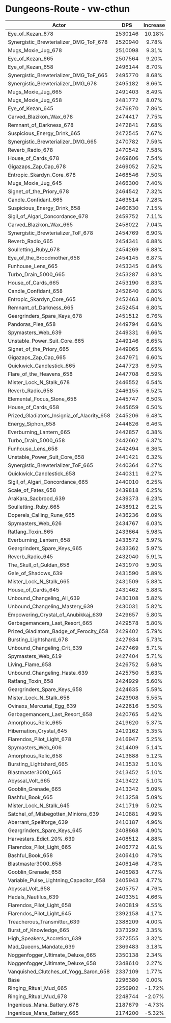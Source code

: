 # Dungeons-Route - vw-cthun
| Actor | DPS | Increase |
|---|:---:|:---:|
|Eye_of_Kezan_678|2530146|10.18%|
|Synergistic_Brewterializer_DMG_ToF_678|2520940|9.78%|
|Mugs_Moxie_Jug_678|2510098|9.31%|
|Eye_of_Kezan_665|2507564|9.20%|
|Eye_of_Kezan_658|2496144|8.70%|
|Synergistic_Brewterializer_DMG_ToF_665|2495770|8.68%|
|Synergistic_Brewterializer_DMG_678|2495182|8.66%|
|Mugs_Moxie_Jug_665|2491403|8.49%|
|Mugs_Moxie_Jug_658|2481772|8.07%|
|Eye_of_Kezan_645|2476870|7.86%|
|Carved_Blazikon_Wax_678|2474417|7.75%|
|Remnant_of_Darkness_678|2472841|7.68%|
|Suspicious_Energy_Drink_665|2472545|7.67%|
|Synergistic_Brewterializer_DMG_665|2470782|7.59%|
|Reverb_Radio_678|2470542|7.58%|
|House_of_Cards_678|2469606|7.54%|
|Gigazaps_Zap_Cap_678|2469052|7.52%|
|Entropic_Skardyn_Core_678|2468546|7.50%|
|Mugs_Moxie_Jug_645|2466300|7.40%|
|Signet_of_the_Priory_678|2464542|7.32%|
|Candle_Confidant_665|2463514|7.28%|
|Suspicious_Energy_Drink_658|2460630|7.15%|
|Sigil_of_Algari_Concordance_678|2459752|7.11%|
|Carved_Blazikon_Wax_665|2458022|7.04%|
|Synergistic_Brewterializer_ToF_678|2454769|6.90%|
|Reverb_Radio_665|2454341|6.88%|
|Soulletting_Ruby_678|2454269|6.88%|
|Eye_of_the_Broodmother_658|2454145|6.87%|
|Funhouse_Lens_665|2453345|6.84%|
|Turbo_Drain_5000_665|2453287|6.83%|
|House_of_Cards_665|2453190|6.83%|
|Candle_Confidant_658|2452640|6.80%|
|Entropic_Skardyn_Core_665|2452463|6.80%|
|Remnant_of_Darkness_665|2452454|6.80%|
|Geargrinders_Spare_Keys_678|2451512|6.76%|
|Pandoras_Plea_658|2449794|6.68%|
|Spymasters_Web_639|2449331|6.66%|
|Unstable_Power_Suit_Core_665|2449146|6.65%|
|Signet_of_the_Priory_665|2449065|6.65%|
|Gigazaps_Zap_Cap_665|2447971|6.60%|
|Quickwick_Candlestick_665|2447723|6.59%|
|Flare_of_the_Heavens_658|2447708|6.59%|
|Mister_Lock_N_Stalk_678|2446552|6.54%|
|Reverb_Radio_658|2446155|6.52%|
|Elemental_Focus_Stone_658|2445747|6.50%|
|House_of_Cards_658|2445659|6.50%|
|Prized_Gladiators_Insignia_of_Alacrity_658|2445206|6.48%|
|Energy_Siphon_658|2444826|6.46%|
|Everburning_Lantern_665|2442857|6.38%|
|Turbo_Drain_5000_658|2442662|6.37%|
|Funhouse_Lens_658|2442494|6.36%|
|Unstable_Power_Suit_Core_658|2441421|6.32%|
|Synergistic_Brewterializer_ToF_665|2440364|6.27%|
|Quickwick_Candlestick_658|2440311|6.27%|
|Sigil_of_Algari_Concordance_665|2440010|6.25%|
|Scale_of_Fates_658|2439818|6.25%|
|AraKara_Sacbrood_639|2439373|6.23%|
|Soulletting_Ruby_665|2438912|6.21%|
|Doperels_Calling_Rune_665|2436236|6.09%|
|Spymasters_Web_626|2434767|6.03%|
|Ratfang_Toxin_665|2433664|5.98%|
|Everburning_Lantern_658|2433572|5.97%|
|Geargrinders_Spare_Keys_665|2433362|5.97%|
|Reverb_Radio_645|2432040|5.91%|
|The_Skull_of_Guldan_658|2431970|5.90%|
|Gale_of_Shadows_639|2431590|5.89%|
|Mister_Lock_N_Stalk_665|2431509|5.88%|
|House_of_Cards_645|2431462|5.88%|
|Unbound_Changeling_All_639|2430108|5.82%|
|Unbound_Changeling_Mastery_639|2430031|5.82%|
|Empowering_Crystal_of_Anubikkaj_639|2429657|5.80%|
|Garbagemancers_Last_Resort_665|2429578|5.80%|
|Prized_Gladiators_Badge_of_Ferocity_658|2429402|5.79%|
|Bursting_Lightshard_678|2427934|5.73%|
|Unbound_Changeling_Crit_639|2427469|5.71%|
|Spymasters_Web_619|2427404|5.71%|
|Living_Flame_658|2426752|5.68%|
|Unbound_Changeling_Haste_639|2425750|5.63%|
|Ratfang_Toxin_658|2424929|5.60%|
|Geargrinders_Spare_Keys_658|2424635|5.59%|
|Mister_Lock_N_Stalk_658|2423908|5.55%|
|Ovinaxs_Mercurial_Egg_639|2422616|5.50%|
|Garbagemancers_Last_Resort_658|2420765|5.42%|
|Amorphous_Relic_665|2419620|5.37%|
|Hibernation_Crystal_645|2419162|5.35%|
|Flarendos_Pilot_Light_678|2416947|5.25%|
|Spymasters_Web_606|2414409|5.14%|
|Amorphous_Relic_658|2413888|5.12%|
|Bursting_Lightshard_665|2413532|5.10%|
|Blastmaster3000_665|2413452|5.10%|
|Abyssal_Volt_665|2413422|5.10%|
|Gooblin_Grenade_665|2413342|5.09%|
|Bashful_Book_665|2413258|5.09%|
|Mister_Lock_N_Stalk_645|2411719|5.02%|
|Satchel_of_Misbegotten_Minions_639|2410881|4.99%|
|Aberrant_Spellforge_639|2410187|4.96%|
|Geargrinders_Spare_Keys_645|2408868|4.90%|
|Harvesters_Edict_20%_639|2408512|4.88%|
|Flarendos_Pilot_Light_665|2406772|4.81%|
|Bashful_Book_658|2406410|4.79%|
|Blastmaster3000_658|2406146|4.78%|
|Gooblin_Grenade_658|2405983|4.77%|
|Variable_Pulse_Lightning_Capacitor_658|2405943|4.77%|
|Abyssal_Volt_658|2405757|4.76%|
|Hadals_Nautilus_639|2403351|4.66%|
|Flarendos_Pilot_Light_658|2400819|4.55%|
|Flarendos_Pilot_Light_645|2392158|4.17%|
|Treacherous_Transmitter_639|2388209|4.00%|
|Burst_of_Knowledge_665|2373292|3.35%|
|High_Speakers_Accretion_639|2372555|3.32%|
|Mad_Queens_Mandate_639|2369483|3.18%|
|Noggenfogger_Ultimate_Deluxe_665|2350138|2.34%|
|Noggenfogger_Ultimate_Deluxe_658|2348610|2.27%|
|Vanquished_Clutches_of_Yogg_Saron_658|2337109|1.77%|
|Base|2296380|0.00%|
|Ringing_Ritual_Mud_665|2256902|-1.72%|
|Ringing_Ritual_Mud_678|2248744|-2.07%|
|Ingenious_Mana_Battery_678|2187679|-4.73%|
|Ingenious_Mana_Battery_665|2174200|-5.32%|
